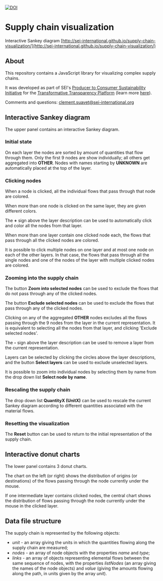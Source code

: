 [![DOI](https://zenodo.org/badge/20352/csuavet/supply-chain-visualization.svg)](https://zenodo.org/badge/latestdoi/20352/csuavet/supply-chain-visualization)

# Supply chain visualization

Interactive Sankey diagram [http://sei-international.github.io/supply-chain-visualization/](http://sei-international.github.io/supply-chain-visualization/)

## About

This repository contains a JavaScript library for visualizing complex supply chains.

It was developed as part of SEI's [Producer to Consumer Sustainability Initiative](http://www.sei-international.org/producer-to-consumer-sustainability) for the [Transformative Transparency Platform](https://ttp.sei-international.org/) (learn more [here](http://www.sei-international.org/mediamanager/documents/Publications/sei-gcp-db-transformativetransparency.pdf)).

Comments and questions: [clement.suavet@sei-international.org](mailto:clement.suavet@sei-international.org)

## Interactive Sankey diagram

The upper panel contains an interactive Sankey diagram.

### Initial state

On each layer the nodes are sorted by amount of quantities that flow through them. Only the first 9 nodes are show individually; all others get aggregated into **OTHER**. Nodes with names starting by **UNKNOWN** are automatically placed at the top of the layer.

### Clicking nodes

When a node is clicked, all the individual flows that pass through that node are colored.

When more than one node is clicked on the same layer, they are given different colors.

The **+** sign above the layer description can be used to automatically click and color all the nodes from that layer.

When more than one layer contain one clicked node each, the flows that pass through all the clicked nodes are colored.

It is possible to click multiple nodes on one layer and at most one node on each of the other layers. In that case, the flows that pass through all the single nodes and one of the nodes of the layer with multiple clicked nodes are colored.

### Zooming into the supply chain

The button **Zoom into selected nodes** can be used to exclude the flows that do not pass through any of the clicked nodes.

The button **Exclude selected nodes** can be used to exclude the flows that pass through any of the clicked nodes.

Clicking on any of the aggregated **OTHER** nodes excludes all the flows passing through the 9 nodes from the layer in the current representation. It is equivalent to selecting all the nodes from that layer, and clicking 'Exclude selected nodes'.

The **-** sign above the layer description can be used to remove a layer from the current representation.

Layers can be selected by clicking the circles above the layer descriptions, and the button **Select layers** can be used to exclude unselected layers.

It is possible to zoom into individual nodes by selecting them by name from the drop down list **Select node by name**.

### Rescaling the supply chain

The drop down list **QuantityX (UnitX)** can be used to rescale the current Sankey diagram according to different quantities associated with the material flows.

### Resetting the visualization

The **Reset** button can be used to return to the initial representation of the supply chain.

## Interactive donut charts

The lower panel contains 3 donut charts.

The chart on the left (or right) shows the distribution of origins (or destinations) of the flows passing through the node currently under the mouse.

If one intermediate layer contains clicked nodes, the central chart shows the distribution of flows passing through the node currently under the mouse in the clicked layer.

## Data file structure

The supply chain is represented by the following objects:
- *unit* - an array giving the units in which the quantities flowing along the supply chain are measured;
- *nodes* - an array of node objects with the properties *name* and *type*;
- *links* - an array of objects representing elemental flows between the same sequence of nodes, with the properties *listNodes* (an array giving the names of the node objects) and *value* (giving the amounts flowing along the path, in units given by the array *unit*).
